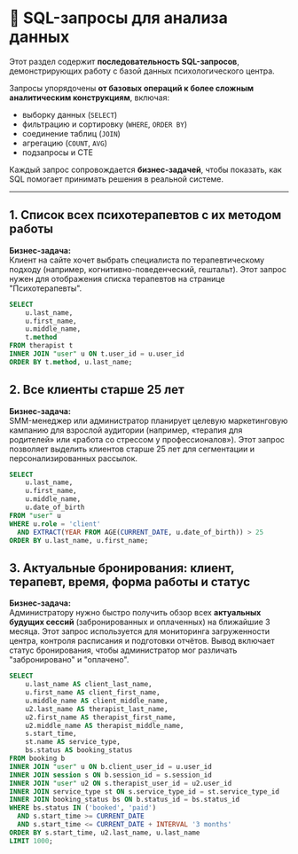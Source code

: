 # 💾 SQL-запросы для анализа данных

Этот раздел содержит **последовательность SQL-запросов**, демонстрирующих работу с базой данных психологического центра.

Запросы упорядочены **от базовых операций к более сложным аналитическим конструкциям**, включая:
- выборку данных (`SELECT`)
- фильтрацию и сортировку (`WHERE`, `ORDER BY`)
- соединение таблиц (`JOIN`)
- агрегацию (`COUNT`, `AVG`)
- подзапросы и CTE

Каждый запрос сопровождается **бизнес-задачей**, чтобы показать, как SQL помогает принимать решения в реальной системе.

---

## 1. Список всех психотерапевтов с их методом работы

**Бизнес-задача:**  
Клиент на сайте хочет выбрать специалиста по терапевтическому подходу (например, когнитивно-поведенческий, гештальт). Этот запрос нужен для отображения списка терапевтов на странице "Психотерапевты".

```sql
SELECT 
    u.last_name, 
    u.first_name, 
    u.middle_name, 
    t.method
FROM therapist t
INNER JOIN "user" u ON t.user_id = u.user_id
ORDER BY t.method, u.last_name;
```

## 2. Все клиенты старше 25 лет

**Бизнес-задача:**  
SMM-менеджер или администратор планирует целевую маркетинговую кампанию для взрослой аудитории (например, «терапия для родителей» или «работа со стрессом у профессионалов»). Этот запрос позволяет выделить клиентов старше 25 лет для сегментации и персонализированных рассылок.

```sql
SELECT 
    u.last_name, 
    u.first_name, 
    u.middle_name, 
    u.date_of_birth
FROM "user" u
WHERE u.role = 'client'
  AND EXTRACT(YEAR FROM AGE(CURRENT_DATE, u.date_of_birth)) > 25
ORDER BY u.last_name, u.first_name;
```

## 3. Актуальные бронирования: клиент, терапевт, время, форма работы и статус

**Бизнес-задача:**  
Администратору нужно быстро получить обзор всех **актуальных будущих сессий** (забронированных и оплаченных) на ближайшие 3 месяца. Этот запрос используется для мониторинга загруженности центра, контроля расписания и подготовки отчётов. Вывод включает статус бронирования, чтобы администратор мог различать "забронировано" и "оплачено".

```sql
SELECT 
    u.last_name AS client_last_name,
    u.first_name AS client_first_name,
    u.middle_name AS client_middle_name,
    u2.last_name AS therapist_last_name,
    u2.first_name AS therapist_first_name,
    u2.middle_name AS therapist_middle_name,
    s.start_time,
    st.name AS service_type,
    bs.status AS booking_status
FROM booking b
INNER JOIN "user" u ON b.client_user_id = u.user_id
INNER JOIN session s ON b.session_id = s.session_id
INNER JOIN "user" u2 ON s.therapist_user_id = u2.user_id
INNER JOIN service_type st ON s.service_type_id = st.service_type_id
INNER JOIN booking_status bs ON b.status_id = bs.status_id
WHERE bs.status IN ('booked', 'paid')
  AND s.start_time >= CURRENT_DATE
  AND s.start_time <= CURRENT_DATE + INTERVAL '3 months'
ORDER BY s.start_time, u2.last_name, u.last_name
LIMIT 1000;
